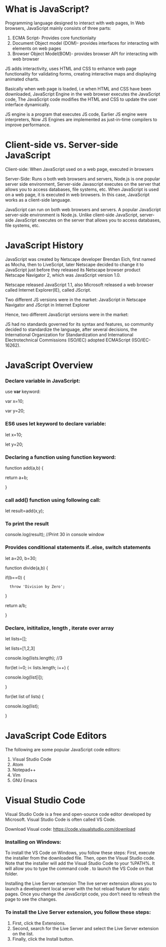 # What is JavaScript?
Programming language designed to interact with web pages, In Web browsers, JavaScript mainly consists of three parts:
1. ECMA Script- Provides core functionlaity
2. Document Object model (DOM)- provides interfaces for interacting with elements on web pages
3. Browser Object Model(BOM)- provides browser API for interacting with web browser

JS adds interactivity, uses HTML and CSS to enhance web page functionality for validating forms, creating interactive maps and displaying animated charts.

Basically when web page is loaded, i.e when HTML and CSS have been downloaded, JavaScript Engine in the web browser executes the JavaScript code, The JavaScript code modifies the HTML and CSS to update the user interface dynamically.

JS engine is a program that executes JS code, Earlier JS engine were interpreters, Now JS Engines are implemented as just-in-time compilers to improve performance.

# Client-side vs. Server-side JavaScript
Client-side: When JavaScript used on a web page, executed in browsers

Server-Side: Runs o both web browsers and servers, Node.js is one popular server side environment, Server-side Javascript executes on the server that allows you to access databases, file systems, etc.
When JavaScript is used on a web page, it is executed in web browsers. In this case, JavaScript works as a client-side language.

JavaScript can run on both web browsers and servers. A popular JavaScript server-side environment is Node.js. Unlike client-side JavaScript, server-side JavaScript executes on the server that allows you to access databases, file systems, etc.

# JavaScript History
JavaScript was created by Netscape developer Brendan Eich, first named as Mocha, then to LiveScript, later Netscape decided to change it to JavaScript just before they released its Netscape browser product Netscape Navigator 2, which was JavaScript version 1.0.

Netscape released JavaScript 1.1, also Microsoft released a web browser called Internet Explorer(IE), called JScript.

Two different JS versions were in the market: JavaScript in Netscape Navigator and JScript in Internet Explorer

Hence, two different JavaScript versions were in the market:

JS had no standards governed for its syntax and features, so community decided to standardize the language, after several decisions, the International Organization for Standardization and International Electrotechnical Commissions (ISO/IEC) adopted ECMAScript (ISO/IEC-16262).

# JavaScript Overview
### Declare variable in JavaScript:
use **var** keyword:

var x=10;

var y=20;

### ES6 uses let keyword to declare variable:
let x=10;

let y=20;

### Declaring a function using function keyword:
function add(a,b) {

return a+b;

}

### call add() function using following call:
let result=add(x,y);

### To print the result
console.log(result); //Print 30 in console window

### Provides conditional statements if..else, switch statements
let a=20, b=30;

function divide(a,b) {

  if(b==0) {
    
      throw 'Division by Zero';
    
  }
  
  return a/b;
  
 }
 
 ### Declare, inititalize, length , iterate over array
 
 let lists=[];
 
 let lists=[1,2,3]
 
 console.log(lists.length); //3
 
 for(let i=0; i< lists.length; i++) {
 
  console.log(list[i]);
  
 }
 
 for(let list of lists) {
 
  console.log(list);
  
 }
 
 # JavaScript Code Editors
 
 The following are some popular JavaScript code editors:
1. Visual Studio Code
2. Atom
3. Notepad++
4. Vim
5. GNU Emacs

# Visual Studio Code
Visual Studio Code is a free and open-source code editor developed by Microsoft. Visual Studio Code is often called VS Code.

Download Visual code: https://code.visualstudio.com/download

### Installing on Windows:
To install the VS Code on Windows, you follow these steps:
First, execute the installer from the downloaded file. Then, open the Visual Studio code. Note that the installer will add the Visual Studio Code to your %PATH%. It will allow you to type the command code . to launch the VS Code on that folder.

Installing the Live Server extension
The live server extension allows you to launch a development local server with the hot reload feature for static pages. Once you change the JavaScript code, you don’t need to refresh the page to see the changes.

### To install the Live Server extension, you follow these steps:
1. First, click the Extensions.
2. Second, search for the Live Server and select the Live Server extension on the list.
3. Finally, click the Install button.
